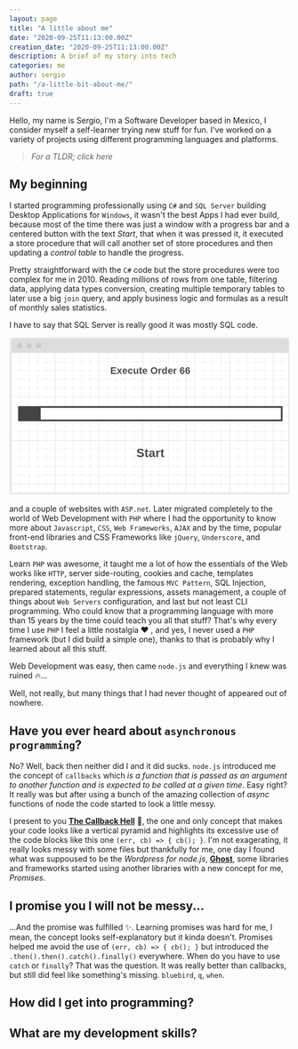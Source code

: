```yaml
---
layout: page
title: "A little about me"
date: "2020-09-25T11:13:00.00Z"
creation_date: "2020-09-25T11:13:00.00Z"
description: A brief of my story into tech
categories: me
author: sergio
path: "/a-little-bit-about-me/"
draft: true
---
```


Hello, my name is Sergio, I'm a Software Developer based in Mexico, I consider
myself a self-learner trying new stuff for fun. I've worked on a variety of
projects using different programming languages and platforms.

> _For a TLDR; click here_

## My beginning

I started programming professionally using `C#` and `SQL Server` building
Desktop Applications for `Windows`, it wasn't the best Apps I had ever build,
because most of the time there was just a window with a progress bar and a
centered button with the text _Start_, that when it was pressed it, it executed
a store procedure that will call another set of store procedures and then
updating a _control table_ to handle the progress.

Pretty straightforward with the `C#` code but the store procedures were too
complex for me in 2010. Reading millions of rows from one table, filtering data,
applying data types conversion, creating multiple temporary tables to later use
a big `join` query, and apply business logic and formulas as a result of monthly
sales statistics.

I have to say that SQL Server is really good
it was mostly SQL code.

![](execute-order-66.png)

and a couple of websites with `ASP.net`.
Later migrated completely to the world of Web Development with `PHP` where I had
the opportunity to know more about `Javascript`, `CSS`, `Web Frameworks`, `AJAX`
and by the time, popular front-end libraries and CSS Frameworks like `jQuery`,
`Underscore`, and `Bootstrap`.

Learn `PHP` was awesome, it taught me a lot of how the essentials of the Web
works like `HTTP`, server side-routing, cookies and cache, templates rendering,
exception handling, the famous `MVC Pattern`, SQL Injection,
prepared statements, regular expressions, assets management, a couple of
things about `Web Servers` configuration, and last but not least CLI
programming. Who could know that a programming language with more than 15 years
by the time could teach you all that stuff? That's why every time I use `PHP` I
feel a little nostalgia ❤️ , and yes, I never used a `PHP` framework (but I did
build a simple one), thanks to that is probably why I learned about all this
stuff.

Web Development was easy, then came `node.js` and everything I knew was
ruined 🔥...

Well, not really, but many things that I had never thought of appeared out of
nowhere.

## Have you ever heard about `asynchronous programming`?

No? Well, back then neither did I and it did sucks. `node.js` introduced me the
concept of `callbacks` which _is a function that is passed as an argument to
another function and is expected to be called at a given time_. Easy right? It
really was but after using a bunch of the amazing collection of _async_
functions of node the code started to look a little messy.

I present to you [**The Callback Hell**][callback-hell] 🎊, the one and only
concept that makes your code looks like a vertical pyramid and highlights its
excessive use of the code blocks like this one `(err, cb) => { cb(); }`. I'm not
exagerating, it really looks messy with some files but thankfully for me, one
day I found what was suppoused to be the _Wordpress for node.js_,
[**Ghost**][ghost], some libraries and frameworks started using another
libraries with a new concept for me, _Promises_.

## I promise you I will not be messy...

...And the promise was fulfilled ✨. Learning promises was hard for me, I mean, the concept looks self-explanatory but
it kinda doesn't. Promises helped me avoid the use of `(err, cb) => { cb(); }` but introduced the
`.then().then().catch().finally()` everywhere. When do you have to use `catch` or `finally`? That was the question. It
was really better than callbacks, but still did feel like something's missing. `bluebird`, `q`, `when`.

## How did I get into programming?

## What are my development skills?

[callback-hell]: http://callbackhell.com/
[ghost]: https://ghost.org/
